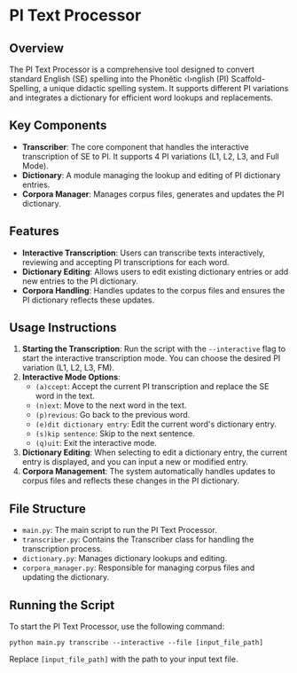 # PI Text Processor

## Overview

The PI Text Processor is a comprehensive tool designed to convert standard English (SE) spelling into the Phonĕtic ‹I›nglish (PI) Scaffold-Spelling, a unique didactic spelling system. It supports different PI variations and integrates a dictionary for efficient word lookups and replacements.

## Key Components

- **Transcriber**: The core component that handles the interactive transcription of SE to PI. It supports 4 PI variations (L1, L2, L3, and Full Mode).
- **Dictionary**: A module managing the lookup and editing of PI dictionary entries.
- **Corpora Manager**: Manages corpus files, generates and updates the PI dictionary.

## Features

- **Interactive Transcription**: Users can transcribe texts interactively, reviewing and accepting PI transcriptions for each word.
- **Dictionary Editing**: Allows users to edit existing dictionary entries or add new entries to the PI dictionary.
- **Corpora Handling**: Handles updates to the corpus files and ensures the PI dictionary reflects these updates.

## Usage Instructions

1. **Starting the Transcription**: Run the script with the `--interactive` flag to start the interactive transcription mode. You can choose the desired PI variation (L1, L2, L3, FM).
2. **Interactive Mode Options**:
   - `(a)ccept`: Accept the current PI transcription and replace the SE word in the text.
   - `(n)ext`: Move to the next word in the text.
   - `(p)revious`: Go back to the previous word.
   - `(e)dit dictionary entry`: Edit the current word's dictionary entry.
   - `(s)kip sentence`: Skip to the next sentence.
   - `(q)uit`: Exit the interactive mode.
3. **Dictionary Editing**: When selecting to edit a dictionary entry, the current entry is displayed, and you can input a new or modified entry.
4. **Corpora Management**: The system automatically handles updates to corpus files and reflects these changes in the PI dictionary.

## File Structure

- `main.py`: The main script to run the PI Text Processor.
- `transcriber.py`: Contains the Transcriber class for handling the transcription process.
- `dictionary.py`: Manages dictionary lookups and editing.
- `corpora_manager.py`: Responsible for managing corpus files and updating the dictionary.

## Running the Script

To start the PI Text Processor, use the following command:

```
python main.py transcribe --interactive --file [input_file_path]
```

Replace `[input_file_path]` with the path to your input text file.
